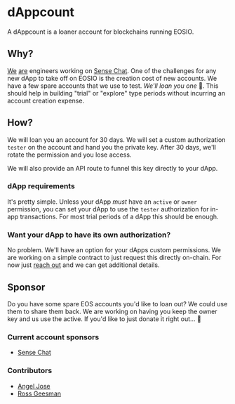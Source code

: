 # dAppcount
A dAppcount is a loaner account for blockchains running EOSIO.

## Why?

[We](https://github.com/ajose01) [are](https://github.com/rossgeesman) engineers working on [Sense Chat](https://www.sense.chat/). One of the challenges for any new dApp to take off on EOSIO is the creation cost of new accounts. We have a few spare accounts that we use to test. _We'll loan you one_ 🎉. This should help in building "trial" or "explore" type periods without incurring an account creation expense.

## How?

We will loan you an account for 30 days. We will set a custom authorization `tester` on the account and hand you the private key. After 30 days, we'll rotate the permission and you lose access.

We will also provide an API route to funnel this key directly to your dApp.

### dApp requirements

It's pretty simple. Unless your dApp _must_ have an `active` or `owner` permission, you can set your dApp to use the `tester` authorization for in-app transactions. For most trial periods of a dApp this should be enough.

### Want your dApp to have its own authorization?

No problem. We'll have an option for your dApps custom permissions. We are working on a simple contract to just request this directly on-chain. For now just [reach out](ajose01@gmail.com) and we can get additional details.

## Sponsor

Do you have some spare EOS accounts you'd like to loan out? We could use them to share them back. We are working on having you keep the owner key and us use the active. If you'd like to just donate it right out... 🙏

### Current account sponsors
* [Sense Chat](https://www.sense.chat)

### Contributors
* [Angel Jose](https://twitter.com/ajose01)
* [Ross Geesman](https://twitter.com/rossgeesman)

